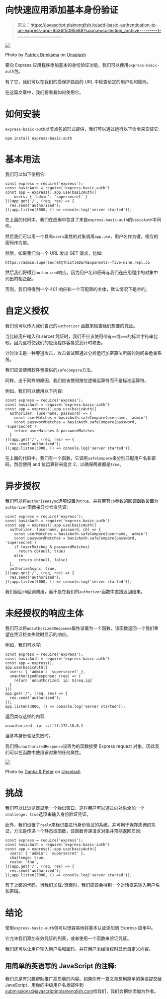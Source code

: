 # 向快速应用添加基本身份验证

> 原文：<https://javascript.plainenglish.io/add-basic-authentication-to-an-express-app-9536f5095e88?source=collection_archive---------1----------------------->

![](img/9f762fcdf491c5aa4e3e122cb2652f7c.png)

Photo by [Patrick Brinksma](https://unsplash.com/@patrickbrinksma?utm_source=medium&utm_medium=referral) on [Unsplash](https://unsplash.com?utm_source=medium&utm_medium=referral)

要向 Express 应用程序添加基本的身份验证功能，我们可以使用`express-basic-auth`包。

有了它，我们可以在我们的受保护路由的 URL 中检查给定的用户名和密码。

在这篇文章中，我们将看看如何使用它。

# 如何安装

`express-basic-auth`以节点包的形式提供，我们可以通过运行以下命令来安装它:

```
npm install express-basic-auth
```

# 基本用法

我们可以如下使用它:

```
const express = require('express');
const basicAuth = require('express-basic-auth')
const app = express();app.use(basicAuth({
    users: { 'admin': 'supersecret' }
}))app.get('/', (req, res) => {
  res.send('authorized');
});app.listen(3000, () => console.log('server started'));
```

在上面的代码中，我们在应用中包含了来自`express-basic-auth`的`basicAuth`中间件。

然后我们可以用一个具有`users`属性的对象调用`app.use`，用户名作为键，相应的密码作为值。

然后，如果我们向一个 URL 发出 GET 请求，比如:

```
https://admin:supersecret@ThistleDarkExponents--five-nine.repl.co
```

然后我们将得到`authorized`响应，因为用户名和密码与我们在应用程序的对象中列出的相匹配。

否则，我们将得到一个 401 响应和一个可配置的主体，默认情况下是空的。

# 自定义授权

我们也可以传入我们自己的`authorizer` 函数来检查我们想要的凭证。

当比较用户输入和 sercet 凭证时，我们不应该使用带有`==`或`===`的标准字符串比较，因为这将使我们的应用程序容易受到计时攻击。

计时攻击是一种旁道攻击，攻击者试图通过分析运行加密算法所需的时间来危害系统。

我们应该使用软件包提供的`safeCompare`方法。

同样，出于同样的原因，我们应该使用按位逻辑运算符而不是标准运算符。

例如，我们可以使用以下内容:

```
const express = require('express');
const basicAuth = require('express-basic-auth')
const app = express();app.use(basicAuth({
  authorizer: (username, password) => {
    const userMatches = basicAuth.safeCompare(username, 'admin')
    const passwordMatches = basicAuth.safeCompare(password, 'supersecret')
    return userMatches & passwordMatches
  }
}))app.get('/', (req, res) => {
  res.send('authorized');
});app.listen(3000, () => console.log('server started'));
```

在上面的代码中，我们有一个函数，它调用`safeCompare`来分别匹配用户名和密码，然后使用 and 位运算符来组合 2，以确保两者都是`true`。

# 异步授权

我们可以将`authorizeAsync`选项设置为`true`，并将带有`cb`参数的回调函数设置为`authorizer`函数来异步检查凭证:

```
const express = require('express');
const basicAuth = require('express-basic-auth')
const app = express();app.use(basicAuth({
  authorizer: (username, password, cb) => {
    const userMatches = basicAuth.safeCompare(username, 'admin')
    const passwordMatches = basicAuth.safeCompare(password, 'supersecret')
    if (userMatches & passwordMatches)
      return cb(null, true)
    else
      return cb(null, false)
  },
  authorizeAsync: true,
}))app.get('/', (req, res) => {
  res.send('authorized');
});app.listen(3000, () => console.log('server started'));
```

我们返回`cb`回调调用，而不是在我们的`authorizer`函数中直接返回结果。

# 未经授权的响应主体

我们可以将`unauthorizedResponse`属性设置为一个函数，该函数返回一个我们希望在凭证检查失败时显示的响应。

例如，我们可以写:

```
const express = require('express');
const basicAuth = require('express-basic-auth')
const app = express();
app.use(basicAuth({
  users: { 'admin': 'supersecret' },
  unauthorizedResponse: (req) => {
    return `unauthorized. ip: ${req.ip}`
  }
}))
app.get('/', (req, res) => {
  res.send('authorized');
});
app.listen(3000, () => console.log('server started'));
```

返回类似这样的内容:

```
unauthorized. ip: ::ffff:172.18.0.1
```

当基本身份验证失败时。

我们将`unauthorizedResponse`设置为的函数接受 Express request 对象，因此我们可以在函数中使用该对象的任何属性。

![](img/2fd579ee32a6d98c5d62a6aa94fa36c8.png)

Photo by [Danka & Peter](https://unsplash.com/@dankapeter?utm_source=medium&utm_medium=referral) on [Unsplash](https://unsplash.com?utm_source=medium&utm_medium=referral)

# 挑战

我们可以让浏览器显示一个弹出窗口，这样用户可以通过向对象添加一个`challenge: true`选项来输入身份验证凭证。

此外，我们设置了`realm`来标识要进行身份验证的系统，并可用于保存质询的凭证，方法是传递一个静态或函数，该函数传递请求对象并预期返回质询:

```
const express = require('express');
const basicAuth = require('express-basic-auth')
const app = express();app.use(basicAuth({
  users: { 'admin': 'supersecret' },
  challenge: true,
  realm: 'foo',
}))app.get('/', (req, res) => {
  res.send('authorized');
});app.listen(3000, () => console.log('server started'));
```

有了上面的代码，当我们加载`/`页面时，我们应该会得到一个对话框来输入用户名和密码。

# 结论

使用`express-basic-auth`包可以很容易地将基本认证添加到 Express 应用中。

它允许我们添加有效凭证的列表，或者使用一个函数来验证凭证。

我们还可以让用户输入用户名和密码，并在用户未经授权时显示自定义内容。

## **用简单的英语写的 JavaScript 的注释:**

我们总是有兴趣帮助推广高质量的内容。如果你有一篇文章想用简单的英语提交给 JavaScript，用你的中级用户名发邮件到[submissions@javascriptinplainenglish.com](mailto:submissions@javascriptinplainenglish.com)给我们，我们会把你添加为作者。
